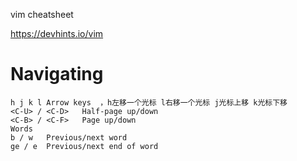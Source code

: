vim cheatsheet 

https://devhints.io/vim

# Navigating 

```
h j k l	Arrow keys  ，h左移一个光标 l右移一个光标 j光标上移 k光标下移
<C-U> / <C-D>	Half-page up/down
<C-B> / <C-F>	Page up/down
Words
b / w	Previous/next word
ge / e	Previous/next end of word
```

